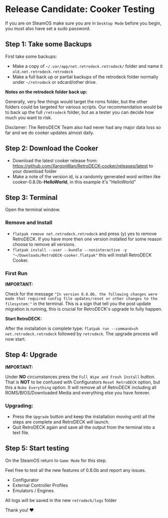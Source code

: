 # Release Candidate: Cooker Testing

If you are on SteamOS make sure you are in `Desktop Mode` before you begin, you must also have set a sudo password.

## Step 1: Take some Backups

First take some backups:

- Make a copy of `~/.var/app/net.retrodeck.retrodeck/` folder and name it `old.net.retrodeck.retrodeck`
- Make a full back up or partial backups of the retrodeck folder normally under `~/retrodeck` or sdcard/other drive.

**Notes on the retrodeck folder back up:**

Generally, very few things would target the roms folder, but the other folders could be targeted for various scripts. Our recommendation would be to back up the full `/retrodeck` folder, but as a tester you can decide how much you want to risk.

Disclamer: The RetroDECK Team also had never had any major data loss so far and we do cooker updates almost daily.



## Step 2: Download the Cooker

- Download the latest cooker release from: https://github.com/XargonWan/RetroDECK-cooker/releases/latest to your download folder
- Make a note of the version id, is a randomly generated word written like cooker-0.8.0b-**HelloWorld**, in this example it's "HelloWorld"

## Step 3: Terminal

Open the terminal window.

### Remove and Install

- `flatpak remove net.retrodeck.retrodeck` and press (y) yes to remove RetroDECK. If you have more then one version installed for some reason choose to remove all versions.
- `flatpak install --user --bundle --noninteractive -y "~/Downloads/RetroDECK-cooker.flatpak"` this will install RetroDECK Cooker.

### First Run

**IMPORTANT:**

Check for the message `"In version 0.8.0b, the following changes were made that required config file updates/reset or other changes to the filesystem:"` in the terminal. This is a sign that tell you the post update migration is running, this is crucial for RetroDECK's upgrade to fully happen.

**Start RetroDECK:**

After the installation is complete type: `flatpak run --command=sh net.retrodeck.retrodeck` followed by `retrodeck`.
The upgrade process will now start.


## Step 4: Upgrade

**IMPORTANT:**

Under **NO** circumstances press the `Full Wipe and Fresh Install` button. That is **NOT** to be confused with Configurators `Reset RetroDECK` option, but this a `Nuke Everything` option. It will remove all of RetroDECK including all ROMS/BIOS/Downloaded Media and everything else you have forever.

### Upgrading:

- Press the `Upgrade` button and keep the installation moving until all the steps are complete and RetroDECK will launch.
- Quit RetroDECK again and save all the output from the terminal into a text file.

## Step 5: Start testing

On the SteamOS return to `Game Mode` for this step.

Feel free to test all the new features of 0.8.0b and report any issues.

- Configurator
- External Controller Profiles
- Emulators / Engines

All logs will be saved in the new `retrodeck/logs` folder

Thank you! ❤️
